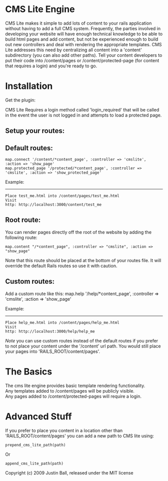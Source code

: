 CMS Lite Engine
=================
CMS Lite makes it simple to add lots of content to your rails application without having to add a full CMS system.  Frequently,
the parties involved in developing your website will have enough technical knowledge to be able to build html pages and add 
content, but not be experienced enough to build out new controllers and deal with rendering the appropriate templates.  CMS Lite 
addresses this need by centralizing all content into a 'content' subdirectory (you can also add other paths).  Tell
your content developers to put their code into /content/pages or /content/protected-page (for content that requires a login) 
and you're ready to go.

Installation
=================
Get the plugin:

CMS Lite Requires a login method called 'login_required' that will be called in the event the user is not logged in and 
attempts to load a protected page.

Setup your routes:
------------------

Default routes:
------------------
    map.connect '/content/*content_page', :controller => 'cmslite', :action => 'show_page'
    map.protected_page '/protected/*content_page', :controller => 'cmslite', :action => 'show_protected_page'

Example:
- - -
    Place test_me.html into /content/pages/test_me.html
    Visit
    http: http://localhost:3000/content/test_me

Root route:
------------------
You can render pages directly off the root of the website by adding the following route:

    map.content "/*content_page", :controller => "cmslite", :action => "show_page"

Note that this route should be placed at the bottom of your routes file.  It will override the default Rails
routes so use it with caution.

Custom routes:
------------------
Add a custom route like this:
    map.help '/help/*content_page', :controller => 'cmslite', :action => 'show_page'


Example:
- - -
    Place help_me.html into /content/pages/help_me.html
    Visit
    http: http://localhost:3000/help/help_me

*Note* you can use custom routes instead of the default routes if you prefer to not place your content 
under the '/content' url path.  You would still place your pages into 'RAILS_ROOT/content/pages'.

      
The Basics
=================
The cms lite engine provides basic template rendering functionality.  
Any templates added to /content/pages will be publicly visible.  
Any pages added to /content/protected-pages will require a login.


Advanced Stuff
=================
If you prefer to place you content in a location other than 'RAILS_ROOT/content/pages' you can add a new 
path to CMS lite using:

    prepend_cms_lite_path(path)

Or

    append_cms_lite_path(path)


Copyright (c) 2009 Justin Ball, released under the MIT license
